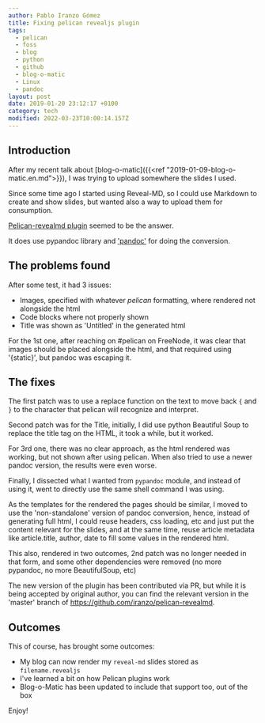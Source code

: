 ```yaml
---
author: Pablo Iranzo Gómez
title: Fixing pelican revealjs plugin
tags:
  - pelican
  - foss
  - blog
  - python
  - github
  - blog-o-matic
  - Linux
  - pandoc
layout: post
date: 2019-01-20 23:12:17 +0100
category: tech
modified: 2022-03-23T10:00:14.157Z
---
```


## Introduction

After my recent talk about [blog-o-matic]({{<ref "2019-01-09-blog-o-matic.en.md">}}), I was trying to upload somewhere the slides I used.

Since some time ago I started using Reveal-MD, so I could use Markdown to create and show slides, but wanted also a way to upload them for consumption.

[Pelican-revealmd plugin](https://github.com/brookskindle/pelican-revealmd/) seemed to be the answer.

It does use pypandoc library and ['pandoc'](https://pandoc.org) for doing the conversion.

## The problems found

After some test, it had 3 issues:

- Images, specified with whatever _pelican_ formatting, where rendered not alongside the html
- Code blocks where not properly shown
- Title was shown as 'Untitled' in the generated html

For the 1st one, after reaching on #pelican on FreeNode, it was clear that images should be placed alongside the html, and that required using '{static}', but pandoc was escaping it.

## The fixes

The first patch was to use a replace function on the text to move back `{` and `}` to the character that pelican will recognize and interpret.

Second patch was for the Title, initially, I did use python Beautiful Soup to replace the title tag on the HTML, it took a while, but it worked.

For 3rd one, there was no clear approach, as the html rendered was working, but not shown after using pelican. When also tried to use a newer pandoc version, the results were even worse.

Finally, I dissected what I wanted from `pypandoc` module, and instead of using it, went to directly use the same shell command I was using.

As the templates for the rendered the pages should be similar, I moved to use the 'non-standalone' version of pandoc conversion, hence, instead of generating full html, I could reuse headers, css loading, etc and just put the content
relevant for the slides, and at the same time, reuse article metadata like article.title, author, date to fill some values in the rendered html.

This also, rendered in two outcomes, 2nd patch was no longer needed in that form, and some other dependencies were removed (no more pypandoc, no more BeautifulSoup, etc)

The new version of the plugin has been contributed via PR, but while it is being accepted by original author, you can find the relevant version in the 'master' branch of <https://github.com/iranzo/pelican-revealmd>.

## Outcomes

This of course, has brought some outcomes:

- My blog can now render my `reveal-md` slides stored as `filename.revealjs`
- I've learned a bit on how Pelican plugins work
- Blog-o-Matic has been updated to include that support too, out of the box

Enjoy!
